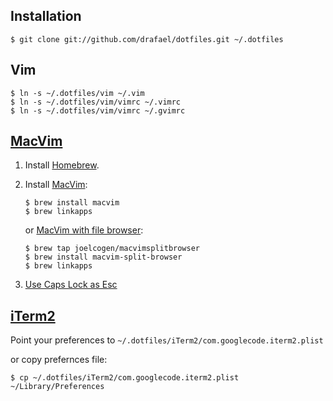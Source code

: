 ## Installation

`$ git clone git://github.com/drafael/dotfiles.git ~/.dotfiles`

## Vim

```
$ ln -s ~/.dotfiles/vim ~/.vim
$ ln -s ~/.dotfiles/vim/vimrc ~/.vimrc
$ ln -s ~/.dotfiles/vim/vimrc ~/.gvimrc
```

## [MacVim](https://code.google.com/p/macvim/)

1.  Install [Homebrew](http://brew.sh).

2.  Install [MacVim](https://code.google.com/p/macvim/):

    ```
    $ brew install macvim
    $ brew linkapps
    ```

    or [MacVim with file browser](https://github.com/joelcogen/homebrew-macvimsplitbrowser):

    ```
    $ brew tap joelcogen/macvimsplitbrowser
    $ brew install macvim-split-browser
    $ brew linkapps
    ```

3.  [Use Caps Lock as Esc](http://stackoverflow.com/questions/127591/using-caps-lock-as-esc-in-mac-os-x)


## [iTerm2](http://iterm2.com)

Point your preferences to `~/.dotfiles/iTerm2/com.googlecode.iterm2.plist`

or copy prefernces file:
```
$ cp ~/.dotfiles/iTerm2/com.googlecode.iterm2.plist ~/Library/Preferences
```
